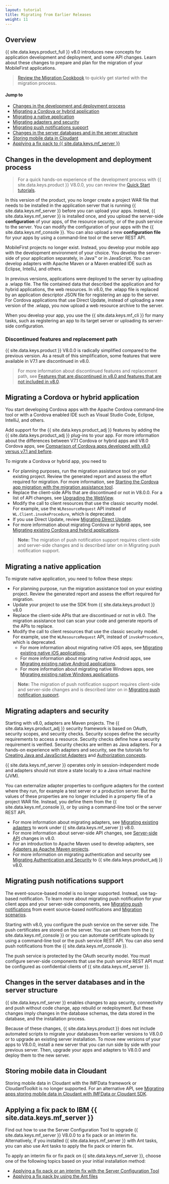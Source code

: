 ```yaml
---
layout: tutorial
title: Migrating from Earlier Releases
weight: 11
---
```

## Overview
{{ site.data.keys.product_full }} v8.0 introduces new concepts for application development and deployment, and some API changes. Learn about these changes to prepare and plan for the migration of your MobileFirst applications.

> [Review the Migration Cookbook](migration-cookbook) to quickly get started with the migration process.

#### Jump to
* [Changes in the development and deployment process](#changes-in-the-development-and-deployment-process)
* [Migrating a Cordova or hybrid application](#migrating-a-cordova-or-hybrid-application)
* [Migrating a native application](#migrating-a-native-application)
* [Migrating adapters and security](#migrating-adapters-and-security)
* [Migrating push notifications support](#migrating-push-notifications-support)
* [Changes in the server databases and in the server structure](#changes-in-the-server-databases-and-in-the-server-structure)
* [Storing mobile data in Cloudant](#storing-mobile-data-in-cloudant)
* [Applying a fix pack to {{ site.data.keys.mf_server }}](#applying-a-fix-pack-to-ibm-mobilefirst-server)

## Changes in the development and deployment process
> For a quick hands-on experience of the development process with {{ site.data.keys.product }} V8.0.0, you can review the [Quick Start tutorials](../quick-start).

In this version of the product, you no longer create a project WAR file that needs to be installed in the application server that is running {{ site.data.keys.mf_server }} before you can upload your apps. Instead, {{ site.data.keys.mf_server }} is installed once, and you upload the server-side **configuration** of your apps, of the resource security, or of the push service to the server. You can modify the configuration of your apps with the {{ site.data.keys.mf_console }}. You can also upload a new **configuration file** for your apps by using a command-line tool or the server REST API.

MobileFirst projects no longer exist. Instead, you develop your mobile app with the development environment of your choice. You develop the server-side of your application separately, in Java™ or in JavaScript. You can develop adapters with Apache Maven or a Maven enabled IDE such as Eclipse, IntelliJ, and others.

In previous versions, applications were deployed to the server by uploading a .wlapp file. The file contained data that described the application and for hybrid applications, the web resources. In v8.0, the .wlapp file is replaced by an application descriptor JSON file for registering an app to the server. For Cordova applications that use Direct Update, instead of uploading a new version of the .wlapp, you now upload a web resource archive to the server.

When you develop your app, you use the {{ site.data.keys.mf_cli }} for many tasks, such as registering an app to its target server or uploading its server-side configuration.

### Discontinued features and replacement path
{{ site.data.keys.product }} V8.0.0 is radically simplified compared to the previous version. As a result of this simplification, some features that were available in V7.1 are discontinued in v8.0.

> For more information about discontinued features and replacement path, see [Features that are discontinued in v8.0 and features that are not included in v8.0](../product-overview/release-notes/deprecated-discontinued).

## Migrating a Cordova or hybrid application
You start developing Cordova apps with the Apache Cordova command-line tool or with a Cordova enabled IDE such as Visual Studio Code, Eclipse, IntelliJ, and others.

Add support for the {{ site.data.keys.product_adj }} features by adding the {{ site.data.keys.product_adj }} plug-ins to your app. For more information about the differences between V7.1 Cordova or hybrid apps and V8.0 Cordova apps, see [Comparison of Cordova apps developed with v8.0 versus v7.1 and before](migrating-client-applications/cordova/#comparison-of-cordova-apps-developed-with-v80-versus-v71-and-before).

To migrate a Cordova or hybrid app, you need to

* For planning purposes, run the migration assistance tool on your existing project. Review the generated report and assess the effort required for migration. For more information, see [Starting the Cordova app migration with the migration assistance tool](migrating-client-applications/cordova/#starting-the-cordova-app-migration-with-the-migration-assistance-tool).
* Replace the client-side APIs that are discontinued or not in V8.0.0. For a list of API changes, see [Upgrading the WebView](migrating-client-applications/cordova/#upgrading-the-webview).
* Modify the call to client resources that use the classic security model. For example, use the `WLResourceRequest` API instead of `WL.Client.invokeProcedure`, which is deprecated.
* If you use Direct Update, review [Migrating Direct Update](migrating-client-applications/cordova/#migrating-direct-update).
* For more information about migrating Cordova or hybrid apps, see [Migrating existing Cordova and hybrid applications](migrating-client-applications/cordova).

> **Note:** The migration of push notification support requires client-side and server-side changes and is described later on in Migrating push notification support.

## Migrating a native application
To migrate native application, you need to follow these steps:

* For planning purpose, run the migration assistance tool on your existing project. Review the generated report and assess the effort required for migration.
* Update your project to use the SDK from {{ site.data.keys.product }} v8.0
* Replace the client-side APIs that are discontinued or not in v8.0. The migration assistance tool can scan your code and generate reports of the APIs to replace.
* Modify the call to client resources that use the classic security model. For example, use the `WLResourceRequest` API, instead of `invokeProcedure`, which is deprecated.
    * For more information about migrating native iOS apps, see [Migrating existing native iOS applications](migrating-client-applications/ios).
    * For more information about migrating native Android apps, see [Migrating existing native Android applications](migrating-client-applications/android).
    * For more information about migrating native Windows apps, see [Migrating existing native Windows applications](migrating-client-applications/windows).

> **Note:** The migration of push notification support requires client-side and server-side changes and is described later on in [Migrating push notification support](#migrating-push-notifications-support).

## Migrating adapters and security
Starting with v8.0, adapters are Maven projects. The {{ site.data.keys.product_adj }} security framework is based on OAuth, security scopes, and security checks. Security scopes define the security requirements to access a resource. Security checks define how a security requirement is verified. Security checks are written as Java adapters. For a hands-on experience with adapters and security, see the tutorials for [Creating Java and JavaScript Adapters](../adapters/creating-adapters) and [Authorization concepts](../authentication-and-security).

{{ site.data.keys.mf_server }} operates only in session-independent mode and adapters should not store a state locally to a Java virtual machine (JVM).

You can externalize adapter properties to configure adapters for the context where they run, for example a test server or a production server. But the values of these properties are no longer included in a property file of a project WAR file. Instead, you define them from the {{ site.data.keys.mf_console }}, or by using a command-line tool or the server REST API.

* For more information about migrating adapters, see [Migrating existing adapters](migrating-adapters) to work under {{ site.data.keys.mf_server }} v8.0.
* For more information about server-side API changes, see [Server-side API](../product-overview/release-notes/deprecated-discontinued/#server-side-api-changes) changes in v8.0.
* For an introduction to Apache Maven used to develop adapters, see [Adapters as Apache Maven projects](../adapters).
* For more information on migrating authentication and security see [Migrating Authentication and Security](migrating-security) to {{ site.data.keys.product_adj }} v8.0.

## Migrating push notifications support
The event-source-based model is no longer supported. Instead, use tag-based notification. To learn more about migrating push notification for your client apps and your server-side components, see [Migrating push notifications](migrating-push-notifications) from event source-based notifications and [Migration scenarios](migrating-push-notifications/#migration-scenarios).

Starting with v8.0, you configure the push service on the server side. The push certificates are stored on the server. You can set them from the {{ site.data.keys.mf_console }} or you can automate certificate uploads by using a command-line tool or the push service REST API. You can also send push notifications from the {{ site.data.keys.mf_console }}.

The push service is protected by the OAuth security model. You must configure server-side components that use the push service REST API must be configured as confidential clients of {{ site.data.keys.mf_server }}.

## Changes in the server databases and in the server structure
{{ site.data.keys.mf_server }} enables changes to app security, connectivity and push without code change, app rebuild or redeployment. But these changes imply changes in the database schemas, the data stored in the database, and the installation process.

Because of these changes, {{ site.data.keys.product }} does not include automated scripts to migrate your databases from earlier versions to V8.0.0 or to upgrade an existing server installation. To move new versions of your apps to V8.0.0, install a new server that you can run side by side with your previous server. Then, upgrade your apps and adapters to V8.0.0 and deploy them to the new server.

## Storing mobile data in Cloudant
Storing mobile data in Cloudant  with the IMFData framework or CloudantToolkit is no longer supported. For an alternative API, see [Migrating apps storing mobile data in Cloudant with IMFData or Cloudant SDK](migrating-data).

## Applying a fix pack to IBM {{ site.data.keys.mf_server }}
Find out how to use the Server Configuration Tool to upgrade {{ site.data.keys.mf_server }} V8.0.0 to a fix pack or an interim fix. Alternatively, if you installed {{ site.data.keys.mf_server }} with Ant tasks, you can also use Ant tasks to apply the fix pack or interim fix.

To apply an interim fix or fix pack on {{ site.data.keys.mf_server }}, choose one of the following topics based on your initial installation method:

* [Applying a fix pack or an interim fix with the Server Configuration Tool](../installation-configuration/production/appserver/#applying-a-fix-pack-by-using-the-server-configuration-tool)
* [Applying a fix pack by using the Ant files](../installation-configuration/production/appserver/#applying-a-fix-pack-by-using-the-ant-files)
